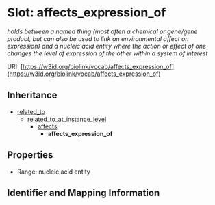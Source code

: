 # Slot: affects_expression_of
_holds between a named thing (most often a chemical or gene/gene product, but can also be used to link an environmental affect on expression) and a nucleic acid entity where the action or effect of one changes the level of expression of the other within a system of interest_


URI: [https://w3id.org/biolink/vocab/affects_expression_of](https://w3id.org/biolink/vocab/affects_expression_of)




## Inheritance

* [related_to](related_to.md)
    * [related_to_at_instance_level](related_to_at_instance_level.md)
        * [affects](affects.md)
            * **affects_expression_of**



## Properties

 * Range: nucleic acid entity



## Identifier and Mapping Information





